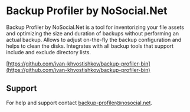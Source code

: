 # Backup Profiler by NoSocial.Net

Backup Profiler by NoSocial.Net is a tool for inventorizing your file assets and optimizing the size and duration of backups without performing an actual backup. Allows to adjust on-the-fly the backup configuration and helps to clean the disks. Integrates with all backup tools that support include and exclude directory lists.

[https://github.com/ivan-khvostishkov/backup-profiler-bin](https://github.com/ivan-khvostishkov/backup-profiler-bin)

## Support
For help and support contact [backup-profiler@nosocial.net](mailto:backup-profiler@nosocial.net).